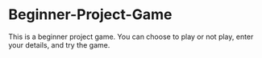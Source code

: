 # Beginner-Project-Game
This is a beginner project game. You can choose to play or not play, enter your details, and try the game.
